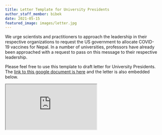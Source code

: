 ```yaml
---
title: Letter Template for University Presidents
author_staff_member: bibek
date: 2021-05-15
featured_image: images/letter.jpg
---
```


We urge scientists and practitioners to approach the leadership in their respective organizations to request the US government to allocate COVID-19 vaccines for Nepal.
In a number of universities, professors have already been approached with a request to pass on this message to their respective leadership.

Please feel free to use this template to draft letter for University Presidents.
The [link to this google document is here](https://docs.google.com/document/d/e/2PACX-1vRCJqPuCBKr88PaT71Qvjt0izNRkmy2ycpoaL9rxHxLTKL7UEQ_Ung8IC3BnjKzTY9MzVpVv92BtdHk/pub) and the letter is also embedded below.

<iframe src="https://docs.google.com/document/d/e/2PACX-1vRCJqPuCBKr88PaT71Qvjt0izNRkmy2ycpoaL9rxHxLTKL7UEQ_Ung8IC3BnjKzTY9MzVpVv92BtdHk/pub?embedded=true"></iframe>

